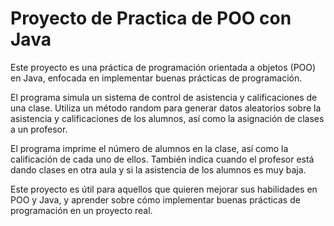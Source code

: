# Proyecto de Practica de POO con Java
Este proyecto es una práctica de programación orientada a objetos (POO) en Java, enfocada en implementar buenas prácticas de programación.

El programa simula un sistema de control de asistencia y calificaciones de una clase. Utiliza un método random para generar datos aleatorios sobre la asistencia y calificaciones de los alumnos, así como la asignación de clases a un profesor.

El programa imprime el número de alumnos en la clase, así como la calificación de cada uno de ellos. También indica cuando el profesor está dando clases en otra aula y si la asistencia de los alumnos es muy baja.

Este proyecto es útil para aquellos que quieren mejorar sus habilidades en POO y Java, y aprender sobre cómo implementar buenas prácticas de programación en un proyecto real.
